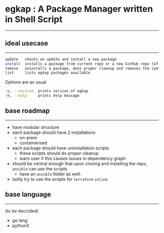 # egkap : A Package Manager written in Shell Script
---

## ideal usecase
---
```bash
update   checks an update and install a new package
install  installs a package from current repo or a new GitHub repo (if mentioned) and create a symlink in ~/bin or ~/.bin
remove   uninstalls a package, does proper cleanup and removes the symlink
list     lists egkap packages available
```
Options are as usual
```bash
-v, --version  prints version of egkap
-h, --help     prints help message
```

## base roadmap
---
- have modular structure
- each package should have 2 installations
  - on-prem
  - containerised
- each package should have uninstallation scripts
  - these scripts should do proper cleanup
  - warn user if this causes issues in dependency graph
- should be central enough that upon cloning and installing the repo, `ansible` can use the scripts
  - have an `ansible` folder as well.
- lastly try to use the scripts for `terraform` `inline`.

## base language
---
(to be deccided)
- go lang
- python3
